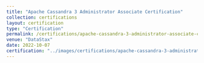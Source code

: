 ```yaml
---
title: "Apache Cassandra 3 Administrator Associate Certification"
collection: certifications
layout: certification
type: "Certification"
permalink: /certifications/apache-cassandra-3-administrator-associate-certification
venue: "DataStax"
date: 2022-10-07
certification: "../images/certifications/apache-cassandra-3-administrator-associate-certification.jpg"
---
```


